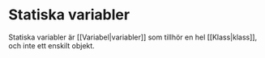 # Statiska variabler
Statiska variabler är [[Variabel|variabler]] som tillhör en hel [[Klass|klass]], och inte ett enskilt objekt.